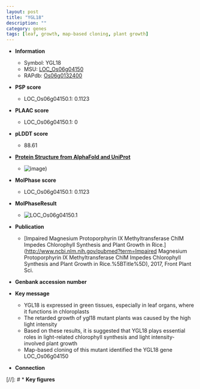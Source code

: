```yaml
---
layout: post
title: "YGL18"
description: ""
category: genes
tags: [leaf, growth, map-based cloning, plant growth]
---
```


* **Information**  
    + Symbol: YGL18  
    + MSU: [LOC_Os06g04150](http://rice.plantbiology.msu.edu/cgi-bin/ORF_infopage.cgi?orf=LOC_Os06g04150)  
    + RAPdb: [Os06g0132400](http://rapdb.dna.affrc.go.jp/viewer/gbrowse_details/irgsp1?name=Os06g0132400)  

* **PSP score**  
    + LOC_Os06g04150.1: 0.1123 

* **PLAAC score**  
    + LOC_Os06g04150.1: 0 

* **pLDDT score**
    + 88.61

* **[Protein Structure from AlphaFold and UniProt](https://www.uniprot.org/uniprotkb/Q0DEV8/entry#structure)**
    + ![image](https://ricepsp.github.io/images/Q0/AF-Q0DEV8-F1.png))

* **MolPhase score**
    + LOC_Os06g04150.1: 0.1123

* **MolPhaseResult**
    + ![LOC_Os06g04150.1](https://ricepsp.github.io/pictures/LOC_Os06g/LOC_Os06g04150.1.png)

* **Publication**  
    + [Impaired Magnesium Protoporphyrin IX Methyltransferase ChlM Impedes Chlorophyll Synthesis and Plant Growth in Rice.](http://www.ncbi.nlm.nih.gov/pubmed?term=Impaired Magnesium Protoporphyrin IX Methyltransferase ChlM Impedes Chlorophyll Synthesis and Plant Growth in Rice.%5BTitle%5D), 2017, Front Plant Sci.

* **Genbank accession number**  

* **Key message**  
    + YGL18 is expressed in green tissues, especially in leaf organs, where it functions in chloroplasts
    + The retarded growth of ygl18 mutant plants was caused by the high light intensity
    + Based on these results, it is suggested that YGL18 plays essential roles in light-related chlorophyll synthesis and light intensity-involved plant growth
    + Map-based cloning of this mutant identified the YGL18 gene LOC_Os06g04150

* **Connection**  

[//]: # * **Key figures**  


